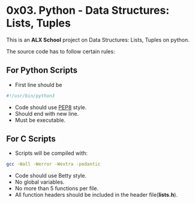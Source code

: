 # 0x03. Python - Data Structures: Lists, Tuples

This is an **ALX School**  project on Data Structures: Lists, Tuples on python.

The source code has to follow certain rules:

## For Python Scripts
 * First line should be
```python
#!/usr/bin/python3
```
 * Code should use [PEP8](https://www.python.org/dev/peps/pep-0008/) style.
 * Should end with new line.
 * Must be executable.

## For C Scripts
 * Scripts will be compiled with:
```bash
gcc -Wall -Werror -Wextra -pedantic
```
 * Code should use Betty style.
 * No global variables.
 * No more than 5 functions per file.
 * All function headers should be included in the header file(**lists.h**).
